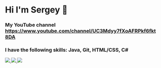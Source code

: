 # Hi I'm Sergey 👋
### My YouTube channel https://www.youtube.com/channel/UC3Mdyy7fXoAFRPkf6fkt8DA
### I have the following skills: Java, Git, HTML/CSS, C#

<div id="badges">
  <a href="https://habr.com/ru/users/SergeyFedorenko/posts/">
    <img src="https://img.shields.io/badge/Habr-yellowgreen?style=for-the-badge"/>
  </a>
  <a href="https://www.youtube.com/channel/UC3Mdyy7fXoAFRPkf6fkt8DA/videos">
    <img src="https://img.shields.io/badge/YouTube-red?style=for-the-badge&logo=youtube&logoColor=white"/>
  </a>
  <a href="https://vk.com/morfis_yt">
    <img src="https://img.shields.io/badge/BK-blue?style=for-the-badge"/>
  </a>
</div>
